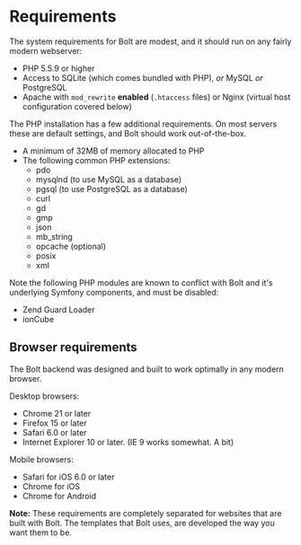 Requirements
===============

The system requirements for Bolt are modest, and it should run on any fairly
modern webserver:

  - PHP 5.5.9 or higher
  - Access to SQLite (which comes bundled with PHP), _or_ MySQL _or_
    PostgreSQL
  - Apache with `mod_rewrite` <strong>enabled</strong> (`.htaccess` files) or
    Nginx (virtual host configuration covered below)

The PHP installation has a few additional requirements. On most servers these
are default settings, and Bolt should work out-of-the-box.

  - A minimum of 32MB of memory allocated to PHP
  - The following common PHP extensions:
    - pdo
    - mysqlnd (to use MySQL as a database)
    - pgsql (to use PostgreSQL as a database)
    - curl
    - gd
    - gmp
    - json
    - mb_string
    - opcache (optional)
    - posix
    - xml

Note the following PHP modules are known to conflict with Bolt and it's 
underlying Symfony components, and must be disabled:

  - Zend Guard Loader
  - ionCube

Browser requirements
--------------------

The Bolt backend was designed and built to work optimally in any modern browser.

Desktop browsers:

  - Chrome 21 or later
  - Firefox 15 or later
  - Safari 6.0 or later
  - Internet Explorer 10 or later. (IE 9 works somewhat. A bit)

Mobile browsers:

  - Safari for iOS 6.0 or later
  - Chrome for iOS
  - Chrome for Android

<p class="note"><strong>Note:</strong> These requirements are completely
separated for websites that are built with Bolt. The templates that Bolt uses,
are developed the way you want them to be.</p>
